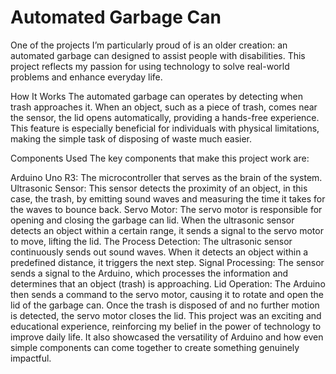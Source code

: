# Automated Garbage Can

One of the projects I’m particularly proud of is an older creation: an automated garbage can designed to assist people with disabilities. This project reflects my passion for using technology to solve real-world problems and enhance everyday life.

How It Works
The automated garbage can operates by detecting when trash approaches it. When an object, such as a piece of trash, comes near the sensor, the lid opens automatically, providing a hands-free experience. This feature is especially beneficial for individuals with physical limitations, making the simple task of disposing of waste much easier.

Components Used
The key components that make this project work are:

Arduino Uno R3: The microcontroller that serves as the brain of the system.
Ultrasonic Sensor: This sensor detects the proximity of an object, in this case, the trash, by emitting sound waves and measuring the time it takes for the waves to bounce back.
Servo Motor: The servo motor is responsible for opening and closing the garbage can lid. When the ultrasonic sensor detects an object within a certain range, it sends a signal to the servo motor to move, lifting the lid.
The Process
Detection: The ultrasonic sensor continuously sends out sound waves. When it detects an object within a predefined distance, it triggers the next step.
Signal Processing: The sensor sends a signal to the Arduino, which processes the information and determines that an object (trash) is approaching.
Lid Operation: The Arduino then sends a command to the servo motor, causing it to rotate and open the lid of the garbage can. Once the trash is disposed of and no further motion is detected, the servo motor closes the lid.
This project was an exciting and educational experience, reinforcing my belief in the power of technology to improve daily life. It also showcased the versatility of Arduino and how even simple components can come together to create something genuinely impactful.
